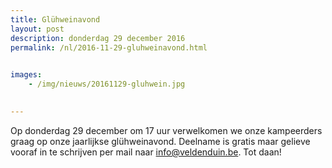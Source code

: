 ```yaml
---
title: Glühweinavond
layout: post
description: donderdag 29 december 2016
permalink: /nl/2016-11-29-gluhweinavond.html

    
images: 
    - /img/nieuws/20161129-gluhwein.jpg

    
---
```


Op donderdag 29 december om 17 uur verwelkomen we onze kampeerders graag op onze jaarlijkse glühweinavond. Deelname is gratis maar gelieve vooraf in te schrijven per mail naar info@veldenduin.be. Tot daan!



